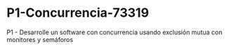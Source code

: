 # P1-Concurrencia-73319
P1 - Desarrolle un software con concurrencia usando exclusión mutua con monitores y semáforos
